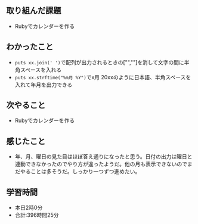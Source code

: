 ## 取り組んだ課題
- Rubyでカレンダーを作る
## わかったこと
- `puts xx.join(' ')`で配列が出力されるときの["",""]を消して文字の間に半角スペースを入れる
- `puts xx.strftime("%m月 %Y")`でx月 20xxのように日本語、半角スペースを入れて年月を出力できる
## 次やること
- Rubyでカレンダーを作る
## 感じたこと
- 年、月、曜日の見た目はほぼ答え通りになったと思う。日付の出力は曜日と連動できなかったのでやり方が違ったようだ。他の月も表示できないのでまだやることは多そうだ。しっかり一つずつ進めたい。 
## 学習時間
- 本日2時0分<br>
- 合計:396時間25分
